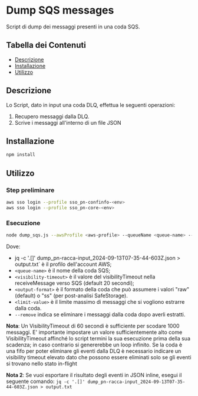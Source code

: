 # Dump SQS messages

Script di dump dei messaggi presenti in una coda SQS.

## Tabella dei Contenuti

- [Descrizione](#descrizione)
- [Installazione](#installazione)
- [Utilizzo](#utilizzo)

## Descrizione

Lo Script, dato in input una coda DLQ, effettua le seguenti operazioni:
1) Recupero messaggi dalla DLQ.
2) Scrive i messaggi all'interno di un file JSON

## Installazione

```bash
npm install
```

## Utilizzo
### Step preliminare

```bash
aws sso login --profile sso_pn-confinfo-<env>
aws sso login --profile sso_pn-core-<env>
```

### Esecuzione
```bash
node dump_sqs.js --awsProfile <aws-profile> --queueName <queue-name> --visibilityTimeout <visibility-timeout> [--format <output-format> --limit <limit-value> --remove]
```
Dove:
- jq -c '.[]' dump_pn-racca-input_2024-09-13T07-35-44-603Z.json > output.txt<aws-profile>` è il profilo dell'account AWS;
- `<queue-name>` è il nome della coda SQS;
- `<visibility-timeout>` è il valore del visibilityTimeout nella receiveMessage verso SQS (default 20 secondi);
- `<output-format>` è il formato della coda che può assumere i valori "raw" (default) o "ss" (per post-analisi SafeStorage).
- `<limit-value>` è il limite massimo di messaggi che si vogliono estrarre dalla coda.
- `--remove` indica se eliminare i messaggi dalla coda dopo averli estratti.

**Nota**:
Un VisibilityTimeout di 60 secondi è sufficiente per scodare 1000 messaggi. E' importante impostare un valore sufficientemente alto come VisibilityTimeout affinché lo script termini la sua esecuzione prima della sua scadenza; in caso contrario si genererebbe un loop infinito.
Se la coda è una fifo per poter eliminare gli eventi dalla DLQ è necessario indicare un visibility timeout elevato dato che possono essere eliminati solo se gli eventi si trovano nello stato in-flight

**Nota 2**:
Se vuoi esportare il risultato degli eventi in JSON inline, esegui il seguente comando:
`jq -c '.[]' dump_pn-racca-input_2024-09-13T07-35-44-603Z.json > output.txt`